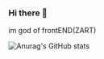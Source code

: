 ### Hi there 👋
im god of frontEND(ZART)
<!--
**sinapirani/sinapirani** is a ✨ _special_ ✨ repository because its `README.md` (this file) appears on your GitHub profile.

Here are some ideas to get you started:

- 🔭 I’m currently working on ... my home
- 🌱 I’m currently learning ... Fluuter
- 👯 I’m looking to collaborate on ...
- 🤔 I’m looking for help with ...
- 💬 Ask me about ... Every thing
- 📫 How to reach me: ...
- 😄 Pronouns: ...
- ⚡ Fun fact: ...
-->

![Anurag's GitHub stats](https://github-readme-stats.vercel.app/api?username=sinapirani&show_icons=true&theme=radical)
